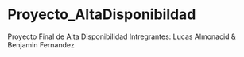 # Proyecto_AltaDisponibildad
Proyecto Final de Alta Disponibilidad
Intregrantes: Lucas Almonacid & Benjamin Fernandez
